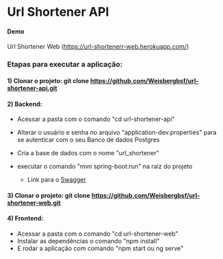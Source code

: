 # Url Shortener API


#### Demo 
Url Shortener Web (https://url-shortenerr-web.herokuapp.com/)


### Etapas para executar a aplicação:

#### 1) Clonar o projeto:  git clone https://github.com/Weisbergbsf/url-shortener-api.git

#### 2) Backend: 
- Acessar a pasta com o comando "cd url-shortener-api"
- Alterar o usuário e senha no arquivo "application-dev.properties" para se autenticar com o seu Banco de dados Postgres
- Cria a base de dados com o nome "url_shortener"
- executar o comando "mvn spring-boot:run" na raiz do projeto

    - Link para o [Swagger](http://localhost:8080/swagger-ui.html)

#### 3) Clonar o projeto:  git clone https://github.com/Weisbergbsf/url-shortener-web.git

#### 4) Frontend:
- Acessar a pasta com o comando "cd url-shortener-web"
- Instalar as dependências o comando "npm install"
- E rodar a aplicação com comando "npm start ou ng serve"
